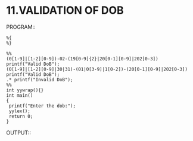 # 11.VALIDATION OF DOB

PROGRAM::

    %{
    %}

    %%
    (0[1-9]|[1-2][0-9])-02-(19[0-9]{2}|20[0-1][0-9]|202[0-3]) printf("Valid DoB");
    (0[1-9]|[1-2][0-9]|30|31)-(01|0[3-9]|1[0-2])-(20[0-1][0-9]|202[0-3]) printf("Valid DoB");
    .* printf("Invalid DoB");
    %%
    int yywrap(){}
    int main()
    {
     printf("Enter the dob:");
     yylex();
     return 0;
    }

OUTPUT::
